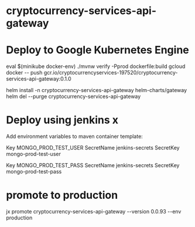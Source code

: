 # cryptocurrency-services-api-gateway

# Deploy to Google Kubernetes Engine
eval $(minikube docker-env)
./mvnw verify -Pprod dockerfile:build
gcloud docker -- push gcr.io/cryptocurrencyservices-197520/cryptocurrency-services-api-gateway:0.1.0

helm install -n cryptocurrency-services-api-gateway helm-charts/gateway
helm del --purge cryptocurrency-services-api-gateway


# Deploy using jenkins x

Add environment variables to maven container template:
	
Key	        MONGO_PROD_TEST_USER
SecretName  jenkins-secrets
SecretKey   mongo-prod-test-user

Key	        MONGO_PROD_TEST_PASS
SecretName	jenkins-secrets
SecretKey	mongo-prod-test-pass


# promote to production
jx promote cryptocurrency-services-api-gateway --version 0.0.93 --env production




